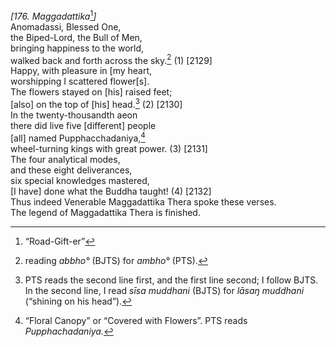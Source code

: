 *\[176. Maggadattika*[^1]*\]*  
Anomadassi, Blessed One,  
the Biped-Lord, the Bull of Men,  
bringing happiness to the world,  
walked back and forth across the sky.[^2] (1) \[2129\]  
Happy, with pleasure in \[my heart,  
worshipping I scattered flower\[s\].  
The flowers stayed on \[his\] raised feet;  
\[also\] on the top of \[his\] head.[^3] (2) \[2130\]  
In the twenty-thousandth aeon  
there did live five \[different\] people  
\[all\] named Pupphacchadaniya,[^4]  
wheel-turning kings with great power. (3) \[2131\]  
The four analytical modes,  
and these eight deliverances,  
six special knowledges mastered,  
\[I have\] done what the Buddha taught! (4) \[2132\]  
Thus indeed Venerable Maggadattika Thera spoke these verses.  
The legend of Maggadattika Thera is finished.  
[^1]: “Road-Gift-er”  
[^2]: reading *abbho°* (BJTS) for *ambho°* (PTS).  
[^3]: PTS reads the second line first, and the first line second; I
    follow BJTS. In the second line, I read *sīsa muddhani* (BJTS) for
    *lāsaŋ muddhani* (“shining on his head”).  
[^4]: “Floral Canopy” or “Covered with Flowers”. PTS reads
    *Pupphachadaniya.*
